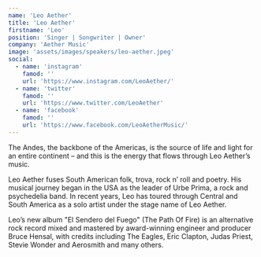 ```yaml
---
name: 'Leo Aether'
title: 'Leo Aether'
firstname: 'Leo'
position: 'Singer | Songwriter | Owner'
company: 'Aether Music'
image: 'assets/images/speakers/leo-aether.jpeg'
social:
  - name: 'instagram'
    famod: ''
    url: 'https://www.instagram.com/LeoAether/'
  - name: 'twitter'
    famod: ''
    url: 'https://www.twitter.com/LeoAether'
  - name: 'facebook'
    famod: ''
    url: 'https://www.facebook.com/LeoAetherMusic/'
---
```


The Andes, the backbone of the Americas, is the source of life and light for an entire continent – and this is the energy that flows through Leo Aether’s music.

Leo Aether fuses South American folk, trova, rock n’ roll and poetry. His musical journey began in the USA as the leader of Urbe Prima, a rock and psychedelia band. In recent years, Leo has toured through Central and South America as a solo artist under the stage name of Leo Aether.

Leo’s new album "El Sendero del Fuego" (The Path Of Fire) is an alternative rock record mixed and mastered by award-winning engineer and producer Bruce Hensal, with credits including The Eagles, Eric Clapton, Judas Priest, Stevie Wonder and Aerosmith and many others.
